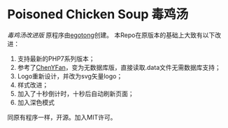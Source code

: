 # Poisoned Chicken Soup 毒鸡汤
*毒鸡汤改进版*
原程序由[egotong](https://github.com/egotong/nows)创建。
本Repo在原版本的基础上大致有以下改进：

 1. 支持最新的PHP7系列版本；
 2. 参考了[ChenYFan](https://github.com/ChenYFan/Dujitang)，变为无数据库版，直接读取.data文件无需数据库支持；
 3. Logo重新设计，并改为svg矢量logo；
 4. 样式改进；
 5. 加入了十秒倒计时，十秒后自动刷新页面；
 6. 加入深色模式

同原有程序一样，开源。加入MIT许可。
